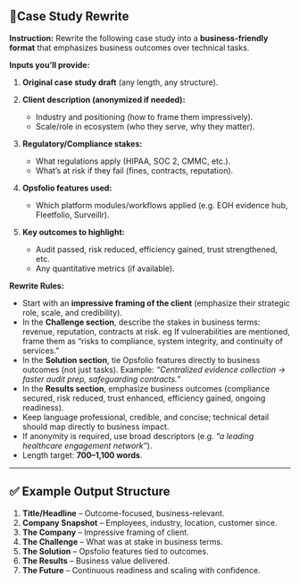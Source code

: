 ## 📝Case Study Rewrite

**Instruction:**
Rewrite the following case study into a **business-friendly format** that emphasizes business outcomes over technical tasks.

**Inputs you’ll provide:**

1. **Original case study draft** (any length, any structure).
2. **Client description (anonymized if needed):**

   * Industry and positioning (how to frame them impressively).
   * Scale/role in ecosystem (who they serve, why they matter).
3. **Regulatory/Compliance stakes:**

   * What regulations apply (HIPAA, SOC 2, CMMC, etc.).
   * What’s at risk if they fail (fines, contracts, reputation).
4. **Opsfolio features used:**

   * Which platform modules/workflows applied (e.g. EOH evidence hub, Fleetfolio, Surveillr).
5. **Key outcomes to highlight:**

   * Audit passed, risk reduced, efficiency gained, trust strengthened, etc.
   * Any quantitative metrics (if available).


**Rewrite Rules:**

* Start with an **impressive framing of the client** (emphasize their strategic role, scale, and credibility).
* In the **Challenge section**, describe the stakes in business terms: revenue, reputation, contracts at risk. eg If vulnerabilities are mentioned, frame them as “risks to compliance, system integrity, and continuity of services.” 
* In the **Solution section**, tie Opsfolio features directly to business outcomes (not just tasks). Example: *“Centralized evidence collection → faster audit prep, safeguarding contracts.”*
* In the **Results section**, emphasize business outcomes (compliance secured, risk reduced, trust enhanced, efficiency gained, ongoing readiness).
* Keep language professional, credible, and concise; technical detail should map directly to business impact. 
* If anonymity is required, use broad descriptors (e.g. *“a leading healthcare engagement network”*).
* Length target: **700–1,100 words**.

---

## ✅ Example Output Structure

1. **Title/Headline** – Outcome-focused, business-relevant.
2. **Company Snapshot** – Employees, industry, location, customer since.
3. **The Company** – Impressive framing of client.
4. **The Challenge** – What was at stake in business terms.
5. **The Solution** – Opsfolio features tied to outcomes.
6. **The Results** – Business value delivered.
7. **The Future** – Continuous readiness and scaling with confidence.


